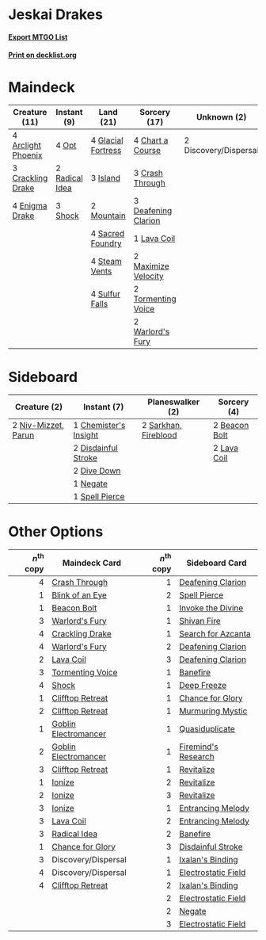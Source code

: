 # Jeskai Drakes

#### [Export MTGO List](../collection/Jeskai%20Drakes/Jeskai%20Drakes.txt)
#### [Print on decklist.org](http://decklist.org/?deckmain=4%09Arclight%20Phoenix%0A4%09Chart%20a%20Course%0A3%09Crackling%20Drake%0A3%09Crash%20Through%0A3%09Deafening%20Clarion%0A2%09Discovery/Dispersal%0A4%09Enigma%20Drake%0A4%09Glacial%20Fortress%0A3%09Island%0A1%09Lava%20Coil%0A2%09Maximize%20Velocity%0A2%09Mountain%0A4%09Opt%0A2%09Radical%20Idea%0A4%09Sacred%20Foundry%0A3%09Shock%0A4%09Steam%20Vents%0A4%09Sulfur%20Falls%0A2%09Tormenting%20Voice%0A2%09Warlord's%20Fury&deckside=2%09Beacon%20Bolt%0A1%09Chemister's%20Insight%0A2%09Disdainful%20Stroke%0A2%09Dive%20Down%0A2%09Lava%20Coil%0A1%09Negate%0A2%09Niv-Mizzet,%20Parun%0A2%09Sarkhan,%20Fireblood%0A1%09Spell%20Pierce)
# Maindeck

|                                        Creature (11)                                        |                                       Instant (9)                                       |                                          Land (21)                                          |                                         Sorcery (17)                                         |     Unknown (2)     |
|---------------------------------------------------------------------------------------------|-----------------------------------------------------------------------------------------|---------------------------------------------------------------------------------------------|----------------------------------------------------------------------------------------------|---------------------|
|4 [Arclight Phoenix](http://gatherer.wizards.com/Pages/Card/Details.aspx?multiverseid=452841)|4 [Opt](http://gatherer.wizards.com/Pages/Card/Details.aspx?multiverseid=435217)         |4 [Glacial Fortress](http://gatherer.wizards.com/Pages/Card/Details.aspx?multiverseid=435416)|4 [Chart a Course](http://gatherer.wizards.com/Pages/Card/Details.aspx?multiverseid=435200)   |2 Discovery/Dispersal|
|3 [Crackling Drake](http://gatherer.wizards.com/Pages/Card/Details.aspx?multiverseid=452913) |2 [Radical Idea](http://gatherer.wizards.com/Pages/Card/Details.aspx?multiverseid=452802)|3 [Island](http://gatherer.wizards.com/Pages/Card/Details.aspx?multiverseid=439602)          |3 [Crash Through](http://gatherer.wizards.com/Pages/Card/Details.aspx?multiverseid=447269)    |                     |
|4 [Enigma Drake](http://gatherer.wizards.com/Pages/Card/Details.aspx?multiverseid=447352)    |3 [Shock](http://gatherer.wizards.com/Pages/Card/Details.aspx?multiverseid=386365)       |2 [Mountain](http://gatherer.wizards.com/Pages/Card/Details.aspx?multiverseid=439604)        |3 [Deafening Clarion](http://gatherer.wizards.com/Pages/Card/Details.aspx?multiverseid=452915)|                     |
|                                                                                             |                                                                                         |4 [Sacred Foundry](http://gatherer.wizards.com/Pages/Card/Details.aspx?multiverseid=405106)  |1 [Lava Coil](http://gatherer.wizards.com/Pages/Card/Details.aspx?multiverseid=452858)        |                     |
|                                                                                             |                                                                                         |4 [Steam Vents](http://gatherer.wizards.com/Pages/Card/Details.aspx?multiverseid=405109)     |2 [Maximize Velocity](http://gatherer.wizards.com/Pages/Card/Details.aspx?multiverseid=452861)|                     |
|                                                                                             |                                                                                         |4 [Sulfur Falls](http://gatherer.wizards.com/Pages/Card/Details.aspx?multiverseid=241987)    |2 [Tormenting Voice](http://gatherer.wizards.com/Pages/Card/Details.aspx?multiverseid=438716) |                     |
|                                                                                             |                                                                                         |                                                                                             |2 [Warlord's Fury](http://gatherer.wizards.com/Pages/Card/Details.aspx?multiverseid=443039)   |                     |


# Sideboard

|                                         Creature (2)                                         |                                          Instant (7)                                           |                                       Planeswalker (2)                                        |                                      Sorcery (4)                                       |
|----------------------------------------------------------------------------------------------|------------------------------------------------------------------------------------------------|-----------------------------------------------------------------------------------------------|----------------------------------------------------------------------------------------|
|2 [Niv-Mizzet, Parun](http://gatherer.wizards.com/Pages/Card/Details.aspx?multiverseid=452942)|1 [Chemister's Insight](http://gatherer.wizards.com/Pages/Card/Details.aspx?multiverseid=452782)|2 [Sarkhan, Fireblood](http://gatherer.wizards.com/Pages/Card/Details.aspx?multiverseid=447290)|2 [Beacon Bolt](http://gatherer.wizards.com/Pages/Card/Details.aspx?multiverseid=452904)|
|                                                                                              |2 [Disdainful Stroke](http://gatherer.wizards.com/Pages/Card/Details.aspx?multiverseid=446776)  |                                                                                               |2 [Lava Coil](http://gatherer.wizards.com/Pages/Card/Details.aspx?multiverseid=452858)  |
|                                                                                              |2 [Dive Down](http://gatherer.wizards.com/Pages/Card/Details.aspx?multiverseid=435205)          |                                                                                               |                                                                                        |
|                                                                                              |1 [Negate](http://gatherer.wizards.com/Pages/Card/Details.aspx?multiverseid=447135)             |                                                                                               |                                                                                        |
|                                                                                              |1 [Spell Pierce](http://gatherer.wizards.com/Pages/Card/Details.aspx?multiverseid=425876)       |                                                                                               |                                                                                        |


# Other Options

|*n*<sup>th</sup> copy|                                         Maindeck Card                                         |*n*<sup>th</sup> copy|                                        Sideboard Card                                        |
|--------------------:|-----------------------------------------------------------------------------------------------|--------------------:|----------------------------------------------------------------------------------------------|
|                    4|[Crash Through](http://gatherer.wizards.com/Pages/Card/Details.aspx?multiverseid=447269)       |                    1|[Deafening Clarion](http://gatherer.wizards.com/Pages/Card/Details.aspx?multiverseid=452915)  |
|                    1|[Blink of an Eye](http://gatherer.wizards.com/Pages/Card/Details.aspx?multiverseid=442934)     |                    2|[Spell Pierce](http://gatherer.wizards.com/Pages/Card/Details.aspx?multiverseid=425876)       |
|                    1|[Beacon Bolt](http://gatherer.wizards.com/Pages/Card/Details.aspx?multiverseid=452904)         |                    1|[Invoke the Divine](http://gatherer.wizards.com/Pages/Card/Details.aspx?multiverseid=447152)  |
|                    3|[Warlord's Fury](http://gatherer.wizards.com/Pages/Card/Details.aspx?multiverseid=443039)      |                    1|[Shivan Fire](http://gatherer.wizards.com/Pages/Card/Details.aspx?multiverseid=443030)        |
|                    4|[Crackling Drake](http://gatherer.wizards.com/Pages/Card/Details.aspx?multiverseid=452913)     |                    1|[Search for Azcanta](http://gatherer.wizards.com/Pages/Card/Details.aspx?multiverseid=435226) |
|                    4|[Warlord's Fury](http://gatherer.wizards.com/Pages/Card/Details.aspx?multiverseid=443039)      |                    2|[Deafening Clarion](http://gatherer.wizards.com/Pages/Card/Details.aspx?multiverseid=452915)  |
|                    2|[Lava Coil](http://gatherer.wizards.com/Pages/Card/Details.aspx?multiverseid=452858)           |                    3|[Deafening Clarion](http://gatherer.wizards.com/Pages/Card/Details.aspx?multiverseid=452915)  |
|                    3|[Tormenting Voice](http://gatherer.wizards.com/Pages/Card/Details.aspx?multiverseid=438716)    |                    1|[Banefire](http://gatherer.wizards.com/Pages/Card/Details.aspx?multiverseid=397676)           |
|                    4|[Shock](http://gatherer.wizards.com/Pages/Card/Details.aspx?multiverseid=386365)               |                    1|[Deep Freeze](http://gatherer.wizards.com/Pages/Card/Details.aspx?multiverseid=442938)        |
|                    1|[Clifftop Retreat](http://gatherer.wizards.com/Pages/Card/Details.aspx?multiverseid=241980)    |                    1|[Chance for Glory](http://gatherer.wizards.com/Pages/Card/Details.aspx?multiverseid=452909)   |
|                    2|[Clifftop Retreat](http://gatherer.wizards.com/Pages/Card/Details.aspx?multiverseid=241980)    |                    1|[Murmuring Mystic](http://gatherer.wizards.com/Pages/Card/Details.aspx?multiverseid=452795)   |
|                    1|[Goblin Electromancer](http://gatherer.wizards.com/Pages/Card/Details.aspx?multiverseid=425991)|                    1|[Quasiduplicate](http://gatherer.wizards.com/Pages/Card/Details.aspx?multiverseid=452801)     |
|                    2|[Goblin Electromancer](http://gatherer.wizards.com/Pages/Card/Details.aspx?multiverseid=425991)|                    1|[Firemind's Research](http://gatherer.wizards.com/Pages/Card/Details.aspx?multiverseid=452921)|
|                    3|[Clifftop Retreat](http://gatherer.wizards.com/Pages/Card/Details.aspx?multiverseid=241980)    |                    1|[Revitalize](http://gatherer.wizards.com/Pages/Card/Details.aspx?multiverseid=447171)         |
|                    1|[Ionize](http://gatherer.wizards.com/Pages/Card/Details.aspx?multiverseid=452929)              |                    2|[Revitalize](http://gatherer.wizards.com/Pages/Card/Details.aspx?multiverseid=447171)         |
|                    2|[Ionize](http://gatherer.wizards.com/Pages/Card/Details.aspx?multiverseid=452929)              |                    3|[Revitalize](http://gatherer.wizards.com/Pages/Card/Details.aspx?multiverseid=447171)         |
|                    3|[Ionize](http://gatherer.wizards.com/Pages/Card/Details.aspx?multiverseid=452929)              |                    1|[Entrancing Melody](http://gatherer.wizards.com/Pages/Card/Details.aspx?multiverseid=435207)  |
|                    3|[Lava Coil](http://gatherer.wizards.com/Pages/Card/Details.aspx?multiverseid=452858)           |                    2|[Entrancing Melody](http://gatherer.wizards.com/Pages/Card/Details.aspx?multiverseid=435207)  |
|                    3|[Radical Idea](http://gatherer.wizards.com/Pages/Card/Details.aspx?multiverseid=452802)        |                    2|[Banefire](http://gatherer.wizards.com/Pages/Card/Details.aspx?multiverseid=397676)           |
|                    1|[Chance for Glory](http://gatherer.wizards.com/Pages/Card/Details.aspx?multiverseid=452909)    |                    3|[Disdainful Stroke](http://gatherer.wizards.com/Pages/Card/Details.aspx?multiverseid=446776)  |
|                    3|Discovery/Dispersal                                                                            |                    1|[Ixalan's Binding](http://gatherer.wizards.com/Pages/Card/Details.aspx?multiverseid=435168)   |
|                    4|Discovery/Dispersal                                                                            |                    1|[Electrostatic Field](http://gatherer.wizards.com/Pages/Card/Details.aspx?multiverseid=452847)|
|                    4|[Clifftop Retreat](http://gatherer.wizards.com/Pages/Card/Details.aspx?multiverseid=241980)    |                    2|[Ixalan's Binding](http://gatherer.wizards.com/Pages/Card/Details.aspx?multiverseid=435168)   |
|                     |                                                                                               |                    2|[Electrostatic Field](http://gatherer.wizards.com/Pages/Card/Details.aspx?multiverseid=452847)|
|                     |                                                                                               |                    2|[Negate](http://gatherer.wizards.com/Pages/Card/Details.aspx?multiverseid=447135)             |
|                     |                                                                                               |                    3|[Electrostatic Field](http://gatherer.wizards.com/Pages/Card/Details.aspx?multiverseid=452847)|

